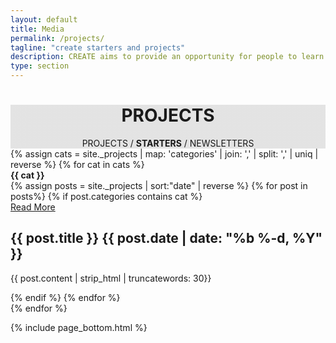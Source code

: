 ```yaml
---
layout: default
title: Media
permalink: /projects/
tagline: "create starters and projects"
description: CREATE aims to provide an opportunity for people to learn practical skills in engineering, invention and design, and collaborate on ideas and projects.
type: section
---
```


<style type="text/css">
	.projects-cover {
		background-image: linear-gradient( rgba(0, 0, 0, 0.1), rgba(0, 0, 0, 0.1)), url(/images/Cover/team-1.jpg);
	}
</style>

<div class="jumbotron general-cover projects-cover">
	<div class="wrapper">
		<center>
			<h1>
				<b>PROJECTS</b>
			</h1>
			<span>PROJECTS /
				<b>STARTERS</b> / NEWSLETTERS</span>
		</center>
	</div>
</div>
<div class="wrapper">
	<div class="postBody">
		{% assign cats = site._projects | map: 'categories' | join: ',' | split: ',' | uniq | reverse %}
		{% for cat in cats %}
		<div class="manual-post">
			<div class="manual manual-title" id="{{ cat }}">
				<strong>{{ cat }}</strong>
			</div>
		</div>
		<div class="row post-list">
		{% assign posts = site._projects | sort:"date" | reverse %}
		{% for post in posts%} {% if post.categories contains cat %}
		<div class="col-6 col-md-6 col-sm-6 post-card-col">
			<div style="background: url('{{post.image}}'); background-size: cover"
				class="card">
				<div class="row post-card-col post-card-col-btn">
					<div class="col-4 col-md-4">
						<a href="{{post.url}}"><div class="post-card-btn">Read More</div></a>
					</div>
				</div>
				<div class="post-card-contents">
					<h2>{{ post.title }} <span>{{ post.date | date: "%b %-d, %Y" }}</span></h2>
					<p>{{ post.content | strip_html | truncatewords: 30}}</p>
				</div>
			</div>
		</div>	
		{% endif %} {% endfor %}
		</div>
		{% endfor %}	
	</div>
</div>

{% include page_bottom.html %}